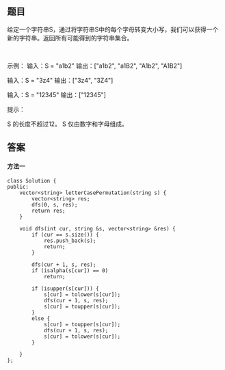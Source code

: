 ## 题目
给定一个字符串S，通过将字符串S中的每个字母转变大小写，我们可以获得一个新的字符串。返回所有可能得到的字符串集合。

 

示例：
输入：S = "a1b2"
输出：["a1b2", "a1B2", "A1b2", "A1B2"]

输入：S = "3z4"
输出：["3z4", "3Z4"]

输入：S = "12345"
输出：["12345"]
 

提示：

S 的长度不超过12。
S 仅由数字和字母组成。
## 答案

#### 方法一
```
class Solution {
public:
    vector<string> letterCasePermutation(string s) {
        vector<string> res;
        dfs(0, s, res);
        return res;
    }

    void dfs(int cur, string &s, vector<string> &res) {
        if (cur == s.size()) {
            res.push_back(s);
            return;
        }

        dfs(cur + 1, s, res);
        if (isalpha(s[cur]) == 0) 
            return;

        if (isupper(s[cur])) {
            s[cur] = tolower(s[cur]);
            dfs(cur + 1, s, res);
            s[cur] = toupper(s[cur]);
        }
        else {
            s[cur] = toupper(s[cur]);
            dfs(cur + 1, s, res);
            s[cur] = tolower(s[cur]);
        }
         
    }
};
```
